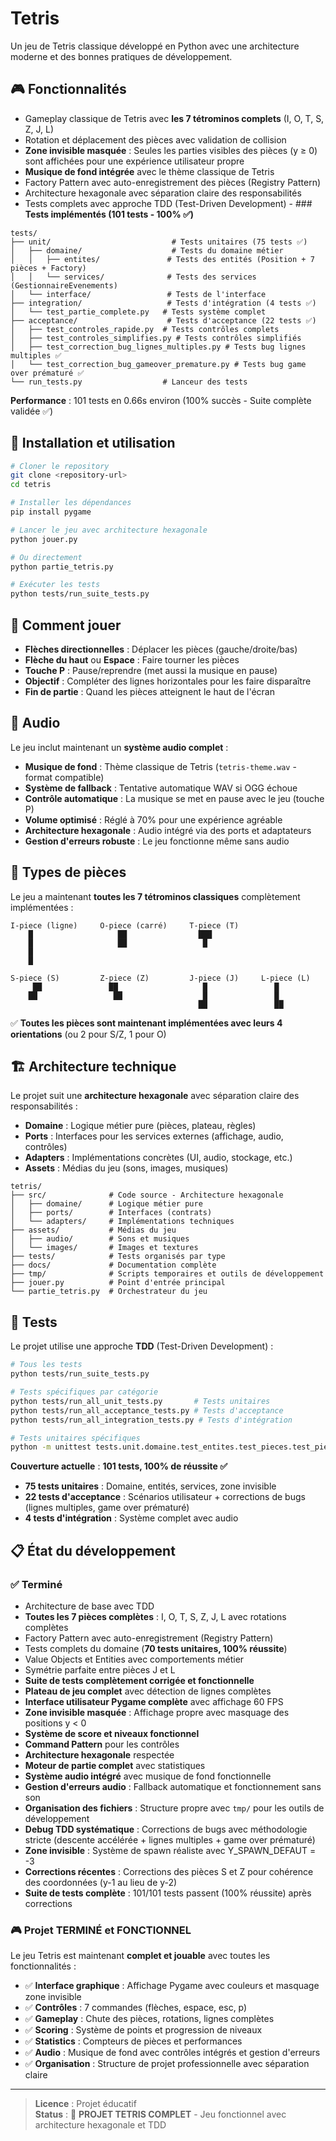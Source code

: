 # Tetris

Un jeu de Tetris classique développé en Python avec une architecture moderne et des bonnes pratiques de développement.

## 🎮 Fonctionnalités

- Gameplay classique de Tetris avec **les 7 tétrominos complets** (I, O, T, S, Z, J, L)
- Rotation et déplacement des pièces avec validation de collision
- **Zone invisible masquée** : Seules les parties visibles des pièces (y ≥ 0) sont affichées pour une expérience utilisateur propre
- **Musique de fond intégrée** avec le thème classique de Tetris
- Factory Pattern avec auto-enregistrement des pièces (Registry Pattern)
- Architecture hexagonale avec séparation claire des responsabilités
- Tests complets avec approche TDD (Test-Driven Development) - ### **Tests implémentés (101 tests - 100% ✅)**
```
tests/
├── unit/                           # Tests unitaires (75 tests ✅)
│   ├── domaine/                    # Tests du domaine métier
│   │   ├── entites/               # Tests des entités (Position + 7 pièces + Factory)
│   │   └── services/              # Tests des services (GestionnaireEvenements)
│   └── interface/                 # Tests de l'interface  
├── integration/                   # Tests d'intégration (4 tests ✅)
│   └── test_partie_complete.py   # Tests système complet
├── acceptance/                    # Tests d'acceptance (22 tests ✅)
│   ├── test_controles_rapide.py  # Tests contrôles complets
│   ├── test_controles_simplifies.py # Tests contrôles simplifiés
│   ├── test_correction_bug_lignes_multiples.py # Tests bug lignes multiples ✅
│   └── test_correction_bug_gameover_premature.py # Tests bug game over prématuré ✅
└── run_tests.py                  # Lanceur des tests
```

**Performance** : 101 tests en 0.66s environ (100% succès - Suite complète validée ✅)

## 🚀 Installation et utilisation

```bash
# Cloner le repository
git clone <repository-url>
cd tetris

# Installer les dépendances
pip install pygame

# Lancer le jeu avec architecture hexagonale
python jouer.py

# Ou directement
python partie_tetris.py

# Exécuter les tests
python tests/run_suite_tests.py
```

## 🎯 Comment jouer

- **Flèches directionnelles** : Déplacer les pièces (gauche/droite/bas)
- **Flèche du haut** ou **Espace** : Faire tourner les pièces
- **Touche P** : Pause/reprendre (met aussi la musique en pause)
- **Objectif** : Compléter des lignes horizontales pour les faire disparaître
- **Fin de partie** : Quand les pièces atteignent le haut de l'écran

## 🎵 Audio

Le jeu inclut maintenant un **système audio complet** :
- **Musique de fond** : Thème classique de Tetris (`tetris-theme.wav` - format compatible)
- **Système de fallback** : Tentative automatique WAV si OGG échoue
- **Contrôle automatique** : La musique se met en pause avec le jeu (touche P)
- **Volume optimisé** : Réglé à 70% pour une expérience agréable
- **Architecture hexagonale** : Audio intégré via des ports et adaptateurs
- **Gestion d'erreurs robuste** : Le jeu fonctionne même sans audio

## 🎲 Types de pièces

Le jeu a maintenant **toutes les 7 tétrominos classiques** complètement implémentées :

```
I-piece (ligne)     O-piece (carré)     T-piece (T)
    █                   ██                ███
    █                   ██                 █
    █
    █

S-piece (S)         Z-piece (Z)         J-piece (J)     L-piece (L)
     ██               ██                   █               █
    ██                 ██                  █               █
                                          ██               ██
```

✅ **Toutes les pièces sont maintenant implémentées avec leurs 4 orientations** (ou 2 pour S/Z, 1 pour O)

## 🏗️ Architecture technique

Le projet suit une **architecture hexagonale** avec séparation claire des responsabilités :

- **Domaine** : Logique métier pure (pièces, plateau, règles)
- **Ports** : Interfaces pour les services externes (affichage, audio, contrôles)
- **Adapters** : Implémentations concrètes (UI, audio, stockage, etc.)
- **Assets** : Médias du jeu (sons, images, musiques)

```
tetris/
├── src/              # Code source - Architecture hexagonale
│   ├── domaine/      # Logique métier pure
│   ├── ports/        # Interfaces (contrats)
│   └── adapters/     # Implémentations techniques
├── assets/           # Médias du jeu
│   ├── audio/        # Sons et musiques
│   └── images/       # Images et textures
├── tests/            # Tests organisés par type
├── docs/             # Documentation complète
├── tmp/              # Scripts temporaires et outils de développement
├── jouer.py          # Point d'entrée principal
└── partie_tetris.py  # Orchestrateur du jeu
```

## 🧪 Tests

Le projet utilise une approche **TDD** (Test-Driven Development) :

```bash
# Tous les tests
python tests/run_suite_tests.py

# Tests spécifiques par catégorie  
python tests/run_all_unit_tests.py       # Tests unitaires
python tests/run_all_acceptance_tests.py # Tests d'acceptance
python tests/run_all_integration_tests.py # Tests d'intégration

# Tests unitaires spécifiques
python -m unittest tests.unit.domaine.test_entites.test_pieces.test_piece_t -v
```

**Couverture actuelle** : **101 tests, 100% de réussite ✅**
- **75 tests unitaires** : Domaine, entités, services, zone invisible
- **22 tests d'acceptance** : Scénarios utilisateur + corrections de bugs (lignes multiples, game over prématuré)
- **4 tests d'intégration** : Système complet avec audio

## 📋 État du développement

### ✅ Terminé
- Architecture de base avec TDD
- **Toutes les 7 pièces complètes** : I, O, T, S, Z, J, L avec rotations complètes
- Factory Pattern avec auto-enregistrement (Registry Pattern)
- Tests complets du domaine (**70 tests unitaires, 100% réussite**)
- Value Objects et Entities avec comportements métier
- Symétrie parfaite entre pièces J et L
- **Suite de tests complètement corrigée et fonctionnelle**
- **Plateau de jeu complet** avec détection de lignes complètes
- **Interface utilisateur Pygame complète** avec affichage 60 FPS
- **Zone invisible masquée** : Affichage propre avec masquage des positions y < 0
- **Système de score et niveaux fonctionnel**
- **Command Pattern** pour les contrôles
- **Architecture hexagonale** respectée
- **Moteur de partie complet** avec statistiques
- **Système audio intégré** avec musique de fond fonctionnelle
- **Gestion d'erreurs audio** : Fallback automatique et fonctionnement sans son
- **Organisation des fichiers** : Structure propre avec `tmp/` pour les outils de développement
- **Debug TDD systématique** : Corrections de bugs avec méthodologie stricte (descente accélérée + lignes multiples + game over prématuré)
- **Zone invisible** : Système de spawn réaliste avec Y_SPAWN_DEFAUT = -3
- **Corrections récentes** : Corrections des pièces S et Z pour cohérence des coordonnées (y-1 au lieu de y-2)
- **Suite de tests complète** : 101/101 tests passent (100% réussite) après corrections

### 🎮 **Projet TERMINÉ et FONCTIONNEL**
Le jeu Tetris est maintenant **complet et jouable** avec toutes les fonctionnalités :
- ✅ **Interface graphique** : Affichage Pygame avec couleurs et masquage zone invisible
- ✅ **Contrôles** : 7 commandes (flèches, espace, esc, p)
- ✅ **Gameplay** : Chute des pièces, rotations, lignes complètes
- ✅ **Scoring** : Système de points et progression de niveaux
- ✅ **Statistics** : Compteurs de pièces et performances
- ✅ **Audio** : Musique de fond avec contrôles intégrés et gestion d'erreurs
- ✅ **Organisation** : Structure de projet professionnelle avec séparation claire

---

> **Licence** : Projet éducatif  
> **Status** : 🎉 **PROJET TETRIS COMPLET** - Jeu fonctionnel avec architecture hexagonale et TDD
